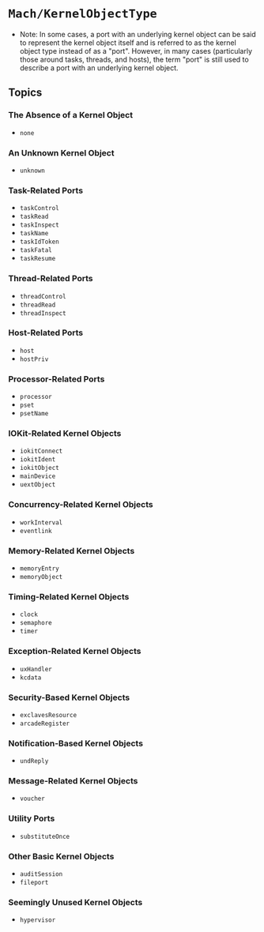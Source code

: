 # ``Mach/KernelObjectType``

- Note: In some cases, a port with an underlying kernel object can be said to represent the kernel object itself and is referred to as the kernel object type instead of as a "port". However, in many cases (particularly those around tasks, threads, and hosts), the term "port" is still used to describe a port with an underlying kernel object.

## Topics

### The Absence of a Kernel Object  

- ``none``

### An Unknown Kernel Object

- ``unknown``

### Task-Related Ports

- ``taskControl``
- ``taskRead``
- ``taskInspect``
- ``taskName``
- ``taskIdToken``
- ``taskFatal``
- ``taskResume``

### Thread-Related Ports

- ``threadControl``
- ``threadRead``
- ``threadInspect``

### Host-Related Ports

- ``host``
- ``hostPriv``
<!-- - ``hostNotify`` -->
<!-- - ``hostSecurity`` -->

### Processor-Related Ports

- ``processor``
- ``pset``
- ``psetName``

### IOKit-Related Kernel Objects

- ``iokitConnect``
- ``iokitIdent``
- ``iokitObject``
- ``mainDevice``
- ``uextObject``

### Concurrency-Related Kernel Objects

- ``workInterval``
- ``eventlink``

### Memory-Related Kernel Objects

- ``memoryEntry``
- ``memoryObject``
<!-- - ``memObjControl`` -->

### Timing-Related Kernel Objects

- ``clock``
- ``semaphore``
- ``timer``

### Exception-Related Kernel Objects

- ``uxHandler``
- ``kcdata``

### Security-Based Kernel Objects

- ``exclavesResource``
- ``arcadeRegister``

### Notification-Based Kernel Objects

- ``undReply``

### Message-Related Kernel Objects
- ``voucher``
<!-- - ``mig`` -->

### Utility Ports

- ``substituteOnce``

### Other Basic Kernel Objects

- ``auditSession``
- ``fileport``
<!-- - ``setuidCredential`` -->

### Seemingly Unused Kernel Objects

- ``hypervisor``